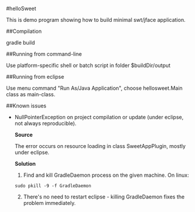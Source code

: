 #helloSweet

This is demo program showing how to build minimal swt/jface application.

##Compilation

gradle build

##Running from command-line

Use platform-specific shell or batch script in folder $buildDir/output

##Running from eclipse

Use menu command "Run As/Java Application", choose hellosweet.Main class as main-class.

##Known issues

* NullPointerException on project compilation or update 
  (under eclipse, not always reproducible).

  **Source**
  
  The error occurs on resource loading in class SweetAppPlugin, mostly under eclipse.

  **Solution**

  1. Find and kill GradleDaemon process on the given machine. On linux:
  
  ```shell
  sudo pkill -9 -f GradleDaemon
  ```
    
  2. There's no need to restart eclipse - killing GradleDaemon fixes the problem
     immediately.
